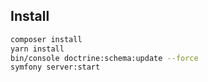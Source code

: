 ## Install
```bash
composer install
yarn install
bin/console doctrine:schema:update --force
symfony server:start
```